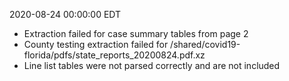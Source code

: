 2020-08-24 00:00:00 EDT


- Extraction failed for case summary tables from page 2
- County testing extraction failed for /shared/covid19-florida/pdfs/state_reports_20200824.pdf.xz
- Line list tables were not parsed correctly and are not included
